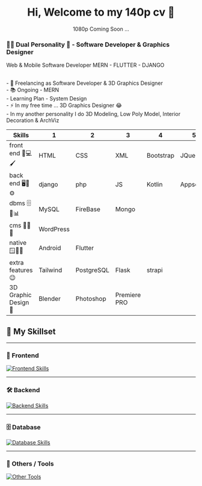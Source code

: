 <h1 align="center"> Hi, Welcome to my 140p cv 👋</h1>
<p align="center">1080p Coming Soon ...</p>
<h3 align="left">👩‍💻 Dual Personality 🥲 - Software Developer & Graphics Designer </h3>

Web & Mobile Software Developer 
MERN - FLUTTER - DJANGO 

<p align="left">
  <br>- 🔭 Freelancing as Software Developer & 3D Graphics Designer
  <br>- 📚 Ongoing - MERN
  <br>- Learning Plan - System Design
  <br>- ⚡ In my free time ... 3D Graphics Designer 😂
  <br>- In my another personality I do 3D Modeling, Low Poly Model, Interior Decoration & ArchViz
</p>

| Skills |1|2|3|4|5|6|
|--------------------|------------|------------|----------|-------------|-----------|-----|
| front end 🎨💻🖌️ | HTML | CSS | XML | Bootstrap | JQuery | |
| back end 🖥️🔧⚙️ | django | php | JS | Kotlin | Appscript | Node & express |
| dbms 🗄️💾📊 | MySQL | FireBase | Mongo | | | |
| cms 📝📑🌐 | WordPress | | | | | |
| native 🪟🍏🤖 | Android | Flutter | | | | |
| extra features 😉 | Tailwind | PostgreSQL | Flask | strapi | | |
| 3D Graphic Design 🍩 | Blender | Photoshop | Premiere PRO


## 🚀 My Skillset

---

### 🎨 Frontend  
[![Frontend Skills](https://skillicons.dev/icons?i=html,css,bootstrap,tailwind,jquery,flutter)](https://skillicons.dev)

---

### 🛠️ Backend  
[![Backend Skills](https://skillicons.dev/icons?i=js,php,django,nodejs,express,kotlin,googlecloud)](https://skillicons.dev)

---

### 🗄️ Database  
[![Database Skills](https://skillicons.dev/icons?i=mysql,firebase,mongodb,postgres)](https://skillicons.dev)

---

### 🧰 Others / Tools  
[![Other Tools](https://skillicons.dev/icons?i=wordpress,blender,photoshop,premierepro,strapi)](https://skillicons.dev)
